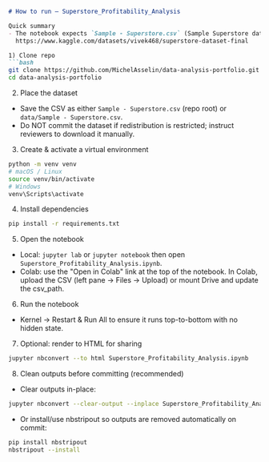 ```markdown
# How to run — Superstore_Profitability_Analysis

Quick summary
- The notebook expects `Sample - Superstore.csv` (Sample Superstore dataset) to be placed in the repo root or in a `data/` folder. Download it manually from:
  https://www.kaggle.com/datasets/vivek468/superstore-dataset-final

1) Clone repo
```bash
git clone https://github.com/MichelAsselin/data-analysis-portfolio.git
cd data-analysis-portfolio
```

2) Place the dataset
- Save the CSV as either `Sample - Superstore.csv` (repo root) or `data/Sample - Superstore.csv`.
- Do NOT commit the dataset if redistribution is restricted; instruct reviewers to download it manually.

3) Create & activate a virtual environment
```bash
python -m venv venv
# macOS / Linux
source venv/bin/activate
# Windows
venv\Scripts\activate
```

4) Install dependencies
```bash
pip install -r requirements.txt
```

5) Open the notebook
- Local: `jupyter lab` or `jupyter notebook` then open `Superstore_Profitability_Analysis.ipynb`.
- Colab: use the "Open in Colab" link at the top of the notebook. In Colab, upload the CSV (left pane -> Files -> Upload) or mount Drive and update the csv_path.

6) Run the notebook
- Kernel → Restart & Run All to ensure it runs top-to-bottom with no hidden state.

7) Optional: render to HTML for sharing
```bash
jupyter nbconvert --to html Superstore_Profitability_Analysis.ipynb
```

8) Clean outputs before committing (recommended)
- Clear outputs in-place:
```bash
jupyter nbconvert --clear-output --inplace Superstore_Profitability_Analysis.ipynb
```
- Or install/use nbstripout so outputs are removed automatically on commit:
```bash
pip install nbstripout
nbstripout --install
```

